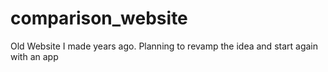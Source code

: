 # comparison_website
Old Website I made years ago. Planning to revamp the idea and start again with an app
